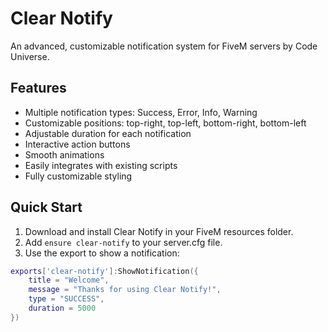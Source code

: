 # Clear Notify

An advanced, customizable notification system for FiveM servers by Code Universe.

## Features

- Multiple notification types: Success, Error, Info, Warning
- Customizable positions: top-right, top-left, bottom-right, bottom-left
- Adjustable duration for each notification
- Interactive action buttons
- Smooth animations
- Easily integrates with existing scripts
- Fully customizable styling

## Quick Start

1. Download and install Clear Notify in your FiveM resources folder.
2. Add `ensure clear-notify` to your server.cfg file.
3. Use the export to show a notification:

```lua
exports['clear-notify']:ShowNotification({
    title = "Welcome",
    message = "Thanks for using Clear Notify!",
    type = "SUCCESS",
    duration = 5000
})